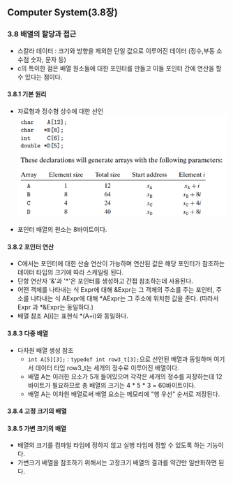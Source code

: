 ## Computer System(3.8장)   

### 3.8 배열의 할당과 접근   
* 스칼라 데이터 : 크기와 방향을 제외한 단일 값으로 이루어진 데이터 (정수,부동 소수점 숫자, 문자 등)   
* c의 특이한 점은 배열 원소들에 대한 포인터를 만들고 이들 포인터 간에 연산을 할 수 있다는 점이다.   

#### 3.8.1 기본 원리   
* 자료형과 정수형 상수에 대한 선언      
    <img src="./img/image16.png">    

* 포인터 배열의 원소는 8바이트이다.  

#### 3.8.2 포인터 연산   
* C에서는 포인터에 대한 산술 연산이 가능하며 연산된 값은 해당 포인터가 참조하는 데이터 타입의 크기에 따라 스케일링 된다.   
* 단항 연산자 '&'과 '*'은 포인터를 생성하고 간접 참조하는데 사용된다.   
* 어떤 객체를 나타내는 식 Expr에 대해 &Expr는 그 객체의 주소를 주는 포인터, 주소를 나타내는 식 AExpr에 대해 *AExpr는 그 주소에 위치한 값을 준다.  (따라서 Expr 과 *&Expr는 동일하다.)
* 배열 참조 A[i]는 표현식 *(A+i)와 동일하다.    

#### 3.8.3 다중 배열  
* 다차원 배열 생성 참조   
    * ```int A[5][3];``` : ```typedef int row3_t[3];```으로 선언된 배열과 동일하며 여기서 데이터 타입 row3_t는 세개의 정수로 이루어진 배열이다.   
    * 배열 A는 이러한 요소가 5개 들어있으며 각각은 세개의 정수를 저장하는데 12바이트가 필요하므로 총 배열의 크기는 4 * 5 * 3 = 60바이트이다.   
    * 배열 A는 이차원 배열로써 배열 요소는 메모리에 "행 우선" 순서로 저장된다.  

#### 3.8.4 고정 크기의 배열   
#### 3.8.5 가변 크기의 배열   
* 배열의 크기를 컴파일 타임에 정하지 않고 실행 타임에 정할 수 있도록 하는 기능이다.  
* 가변크기 배열을 참조하기 위해서는 고정크기 배열의 결과를 약간만 일반화하면 된다.   
